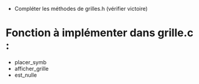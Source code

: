 - Compléter les méthodes de grilles.h (vérifier victoire)

Fonction à implémenter dans grille.c : 
======================================
- placer_symb
- afficher_grille
- est_nulle


